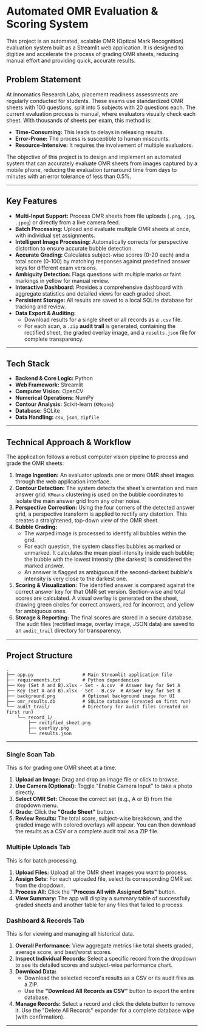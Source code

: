 # Automated OMR Evaluation & Scoring System

This project is an automated, scalable OMR (Optical Mark Recognition) evaluation system built as a Streamlit web application. It is designed to digitize and accelerate the process of grading OMR sheets, reducing manual effort and providing quick, accurate results.

## Problem Statement

At Innomatics Research Labs, placement readiness assessments are regularly conducted for students. These exams use standardized OMR sheets with 100 questions, split into 5 subjects with 20 questions each. The current evaluation process is manual, where evaluators visually check each sheet. With thousands of sheets per exam, this method is:

  * **Time-Consuming:** This leads to delays in releasing results.
  * **Error-Prone:** The process is susceptible to human miscounts.
  * **Resource-Intensive:** It requires the involvement of multiple evaluators.

The objective of this project is to design and implement an automated system that can accurately evaluate OMR sheets from images captured by a mobile phone, reducing the evaluation turnaround time from days to minutes with an error tolerance of less than 0.5%.

-----

## Key Features

  * **Multi-Input Support:** Process OMR sheets from file uploads (`.png`, `.jpg`, `.jpeg`) or directly from a live camera feed.
  * **Batch Processing:** Upload and evaluate multiple OMR sheets at once, with individual set assignments.
  * **Intelligent Image Processing:** Automatically corrects for perspective distortion to ensure accurate bubble detection.
  * **Accurate Grading:** Calculates subject-wise scores (0-20 each) and a total score (0-100) by matching responses against predefined answer keys for different exam versions.
  * **Ambiguity Detection:** Flags questions with multiple marks or faint markings in yellow for manual review.
  * **Interactive Dashboard:** Provides a comprehensive dashboard with aggregate statistics and detailed views for each graded sheet.
  * **Persistent Storage:** All results are saved to a local SQLite database for tracking and review.
  * **Data Export & Auditing:**
      * Download results for a single sheet or all records as a `.csv` file.
      * For each scan, a `.zip` **audit trail** is generated, containing the rectified sheet, the graded overlay image, and a `results.json` file for complete transparency.

-----

## Tech Stack

  * **Backend & Core Logic:** Python
  * **Web Framework:** Streamlit
  * **Computer Vision:** OpenCV
  * **Numerical Operations:** NumPy
  * **Contour Analysis:** Scikit-learn (`KMeans`)
  * **Database:** SQLite
  * **Data Handling:** `csv`, `json`, `zipfile`

-----

## Technical Approach & Workflow

The application follows a robust computer vision pipeline to process and grade the OMR sheets:

1.  **Image Ingestion:** An evaluator uploads one or more OMR sheet images through the web application interface.
2.  **Contour Detection:** The system detects the sheet's orientation and main answer grid. `KMeans` clustering is used on the bubble coordinates to isolate the main answer grid from any other noise.
3.  **Perspective Correction:** Using the four corners of the detected answer grid, a perspective transform is applied to rectify any distortion. This creates a straightened, top-down view of the OMR sheet.
4.  **Bubble Grading:**
      * The warped image is processed to identify all bubbles within the grid.
      * For each question, the system classifies bubbles as marked or unmarked. It calculates the mean pixel intensity inside each bubble; the bubble with the lowest intensity (the darkest) is considered the marked answer.
      * An answer is flagged as ambiguous if the second-darkest bubble's intensity is very close to the darkest one.
5.  **Scoring & Visualization:** The identified answer is compared against the correct answer key for that OMR set version. Section-wise and total scores are calculated. A visual overlay is generated on the sheet, drawing green circles for correct answers, red for incorrect, and yellow for ambiguous ones.
6.  **Storage & Reporting:** The final scores are stored in a secure database. The audit files (rectified image, overlay image, JSON data) are saved to an `audit_trail` directory for transparency.

-----

## Project Structure

```
.
├── app.py                  # Main Streamlit application file
├── requirements.txt        # Python dependencies
├── Key (Set A and B).xlsx - Set - A.csv  # Answer key for Set A
├── Key (Set A and B).xlsx - Set - B.csv  # Answer key for Set B
├── background.png          # Optional background image for UI
├── omr_results.db          # SQLite database (created on first run)
└── audit_trail/            # Directory for audit files (created on first run)
    └── record_1/
        ├── rectified_sheet.png
        ├── overlay.png
        └── results.json
```

-----

### Single Scan Tab

This is for grading one OMR sheet at a time.

1.  **Upload an Image:** Drag and drop an image file or click to browse.
2.  **Use Camera (Optional):** Toggle "Enable Camera Input" to take a photo directly.
3.  **Select OMR Set:** Choose the correct set (e.g., A or B) from the dropdown menu.
4.  **Grade:** Click the **"Grade Sheet"** button.
5.  **Review Results:** The total score, subject-wise breakdown, and the graded image with colored overlays will appear. You can then download the results as a CSV or a complete audit trail as a ZIP file.

### Multiple Uploads Tab

This is for batch processing.

1.  **Upload Files:** Upload all the OMR sheet images you want to process.
2.  **Assign Sets:** For each uploaded file, select its corresponding OMR set from the dropdown.
3.  **Process All:** Click the **"Process All with Assigned Sets"** button.
4.  **View Summary:** The app will display a summary table of successfully graded sheets and another table for any files that failed to process.

### Dashboard & Records Tab

This is for viewing and managing all historical data.

1.  **Overall Performance:** View aggregate metrics like total sheets graded, average score, and best/worst scores.
2.  **Inspect Individual Records:** Select a specific record from the dropdown to see its detailed scores and subject-wise performance chart.
3.  **Download Data:**
      * Download the selected record's results as a CSV or its audit files as a ZIP.
      * Use the **"Download All Records as CSV"** button to export the entire database.
4.  **Manage Records:** Select a record and click the delete button to remove it. Use the "Delete All Records" expander for a complete database wipe (with confirmation).

-----
